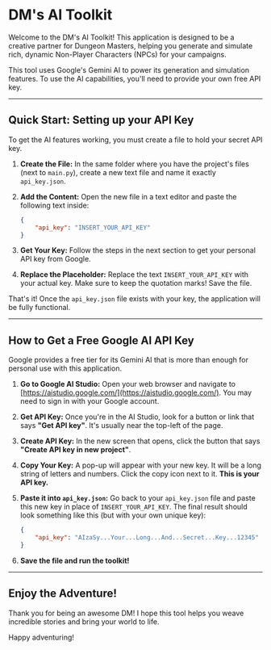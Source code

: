 # DM's AI Toolkit

Welcome to the DM's AI Toolkit! This application is designed to be a creative partner for Dungeon Masters, helping you generate and simulate rich, dynamic Non-Player Characters (NPCs) for your campaigns.

This tool uses Google's Gemini AI to power its generation and simulation features. To use the AI capabilities, you'll need to provide your own free API key.

---

## Quick Start: Setting up your API Key

To get the AI features working, you must create a file to hold your secret API key.

1.  **Create the File:** In the same folder where you have the project's files (next to `main.py`), create a new text file and name it exactly `api_key.json`.

2.  **Add the Content:** Open the new file in a text editor and paste the following text inside:

    ```json
    {
        "api_key": "INSERT_YOUR_API_KEY"
    }
    ```

3.  **Get Your Key:** Follow the steps in the next section to get your personal API key from Google.

4.  **Replace the Placeholder:** Replace the text `INSERT_YOUR_API_KEY` with your actual key. Make sure to keep the quotation marks! Save the file.

That's it! Once the `api_key.json` file exists with your key, the application will be fully functional.

---

## How to Get a Free Google AI API Key

Google provides a free tier for its Gemini AI that is more than enough for personal use with this application.

1.  **Go to Google AI Studio:** Open your web browser and navigate to [https://aistudio.google.com/](https://aistudio.google.com/). You may need to sign in with your Google account.

2.  **Get API Key:** Once you're in the AI Studio, look for a button or link that says **"Get API key"**. It's usually near the top-left of the page.

3.  **Create API Key:** In the new screen that opens, click the button that says **"Create API key in new project"**.

4.  **Copy Your Key:** A pop-up will appear with your new key. It will be a long string of letters and numbers. Click the copy icon next to it. **This is your API key.**

5.  **Paste it into `api_key.json`:** Go back to your `api_key.json` file and paste this new key in place of `INSERT_YOUR_API_KEY`. The final result should look something like this (but with your own unique key):

    ```json
    {
        "api_key": "AIzaSy...Your...Long...And...Secret...Key...12345"
    }
    ```

6.  **Save the file and run the toolkit!**

---

## Enjoy the Adventure!

Thank you for being an awesome DM! I hope this tool helps you weave incredible stories and bring your world to life.

Happy adventuring!
